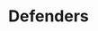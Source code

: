 ---
title: Defenders
crosslinks:
- marvelstudios
- DC_Cinematic
- arrow
- Daredevil
- ironfist
- FlashTV
- Drama
- shield
- moviescirclejerk
- JessicaJones
- Marvels_Luke_Cage
- UnexpectedHamilton
- PrequelMemes
- place
- Xcom
- IASIP
- Marvel
- marvelmemes
---